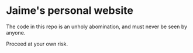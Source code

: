# Jaime's personal website

The code in this repo is an unholy abomination, and must never be seen by anyone.

Proceed at your own risk.
